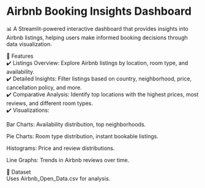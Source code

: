 # Airbnb Booking Insights Dashboard
📊 A Streamlit-powered interactive dashboard that provides insights into Airbnb listings, helping users make informed booking decisions through data visualization.

🚀 Features <br>
✔️ Listings Overview: Explore Airbnb listings by location, room type, and availability. <br>
✔️ Detailed Insights: Filter listings based on country, neighborhood, price, cancellation policy, and more. <br>
✔️ Comparative Analysis: Identify top locations with the highest prices, most reviews, and different room types. <br>
✔️ Visualizations:

Bar Charts: Availability distribution, top neighborhoods.

Pie Charts: Room type distribution, instant bookable listings.

Histograms: Price and review distributions.

Line Graphs: Trends in Airbnb reviews over time.

📂 Dataset <br>
Uses Airbnb_Open_Data.csv for analysis.
